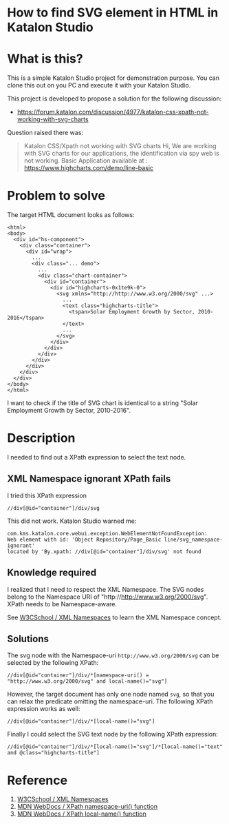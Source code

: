 How to find SVG element in HTML in Katalon Studio
=====

# What is this?

This is a simple Katalon Studio project for demonstration purpose.
You can clone this out on you PC and execute it with your Katalon Studio.

This project is developed to propose a solution for the following discussion:

- https://forum.katalon.com/discussion/4977/katalon-css-xpath-not-working-with-svg-charts

Question raised there was:

>Katalon CSS/Xpath not working with SVG charts
>Hi,
>We are working with SVG charts for our applications, the identification via spy web is not working.
>Basic Application available at : https://www.highcharts.com/demo/line-basic

# Problem to solve

The target HTML document looks as follows:

```
<html>
<body>
  <div id="hs-component">
    <div class="container">
      <div id="wrap">
        ...
        <div class="... demo">
          ...
          <div class="chart-container">
            <div id="container">
              <div id="highcharts-0x1te9k-0">
                <svg xmlns="http://http://www.w3.org/2000/svg" ...>
                  ...
                  <text class="highcharts-title">
                    <tspan>Solar Employment Growth by Sector, 2010-2016</tspan>
                  </text>
                  ...
                </svg>
              </div>
            </div>
          </div>
        </div>
      </div>
    </div>
  </div>
</body>
</html>
```

I want to check if the title of SVG chart is identical to a string "Solar Employment Growth by Sector, 2010-2016".

# Description

I needed to find out a XPath expression to select the text node.



## XML Namespace ignorant XPath fails
I tried this XPath expression
```
//div[@id="container"]/div/svg
```
This did not work. Katalon Studio warned me:
```
com.kms.katalon.core.webui.exception.WebElementNotFoundException:
Web element with id: 'Object Repository/Page_Basic line/svg_namespace-ignorant'
located by 'By.xpath: //div[@id="container"]/div/svg' not found
```

## Knowledge required

I realized that I need to respect the XML Namespace. The SVG nodes belong to the Namespace URI of "http://http://www.w3.org/2000/svg". XPath needs to be Namespace-aware.

 See [W3CSchool / XML Namespaces](https://www.w3schools.com/xml/xml_namespaces.asp) to learn the XML Namespace concept.

## Solutions

The svg node with the Namespace-uri `http://www.w3.org/2000/svg` can be selected by the following XPath:

```
//div[@id="container"]/div/*[namespace-uri() = "http://www.w3.org/2000/svg" and local-name()="svg"]
```

However, the target document has only one node named `svg`, so that you can relax the predicate omitting the namespace-uri. The following XPath expression works as well:

```
//div[@id="container"]/div/*[local-name()="svg"]
```

Finally I could select the SVG text node by the following XPath expression:

```
//div[@id="container"]/div/*[local-name()="svg"]/*[local-name()="text" and @class="highcharts-title"]
```

# Reference

1. [W3CSchool / XML Namespaces](https://www.w3schools.com/xml/xml_namespaces.asp)
2. [MDN WebDocs / XPath namespace-uri() function](https://developer.mozilla.org/en-US/docs/Web/XPath/Functions/namespace-uri)
2. [MDN WebDocs / XPath local-name() function](https://developer.mozilla.org/en-US/docs/Web/XPath/Functions/local-name)
